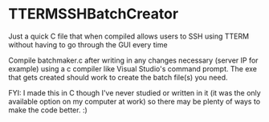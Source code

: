 # TTERMSSHBatchCreator
Just a quick C file that when compiled allows users to SSH using TTERM without having to go through the GUI every time

Compile batchmaker.c after writing in any changes necessary (server IP for example) using a c compiler like Visual Studio's command prompt.
The exe that gets created should work to create the batch file(s) you need. 

FYI: I made this in C though I've never studied or written in it (it was the only available option on my computer at work) so there may be plenty of ways to make the code better. :)
